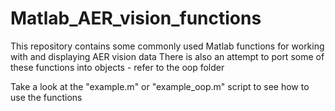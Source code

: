 # Matlab_AER_vision_functions
This repository contains some commonly used Matlab functions for working with and displaying AER vision data
There is also an attempt to port some of these functions into objects - refer to the oop folder

Take a look at the "example.m" or "example_oop.m" script to see how to use the functions

